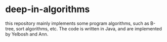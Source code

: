 # deep-in-algorithms
this repository mainly implements some program algorithms, such as B-tree, sort algorithms, etc. The code is written in Java, and are implemented by Yelbosh and Ann.
